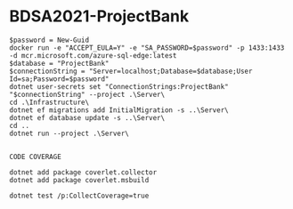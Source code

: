 # BDSA2021-ProjectBank

    $password = New-Guid
    docker run -e "ACCEPT_EULA=Y" -e "SA_PASSWORD=$password" -p 1433:1433 -d mcr.microsoft.com/azure-sql-edge:latest
    $database = "ProjectBank"
    $connectionString = "Server=localhost;Database=$database;User Id=sa;Password=$password"
    dotnet user-secrets set "ConnectionStrings:ProjectBank" "$connectionString" --project .\Server\
    cd .\Infrastructure\
    dotnet ef migrations add InitialMigration -s ..\Server\
    dotnet ef database update -s ..\Server\
    cd ..
    dotnet run --project .\Server\


    CODE COVERAGE

    dotnet add package coverlet.collector
    dotnet add package coverlet.msbuild

    dotnet test /p:CollectCoverage=true
